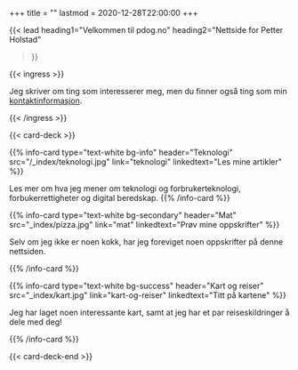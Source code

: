 +++
title = ""
lastmod = 2020-12-28T22:00:00
+++

<!-- markdownlint-disable MD033 -->

{{< lead
  heading1="Velkommen til pdog.no"
  heading2="Nettside for Petter Holstad"
  >}}

{{< ingress >}}

Jeg skriver om ting som interesserer meg, men du finner også ting som min
<a href="kontaktinfo">kontaktinformasjon</a>.

{{< /ingress >}}

{{< card-deck >}}

{{% info-card
 type="text-white bg-info"
 header="Teknologi"
 src="/_index/teknologi.jpg"
 link="teknologi"
 linkedtext="Les mine artikler"
 %}}

Les mer om hva jeg mener om
teknologi og forbrukerteknologi, forbukerrettigheter og digital beredskap.
{{% /info-card %}}

{{% info-card
 type="text-white bg-secondary"
 header="Mat"
 src="_index/pizza.jpg"
 link="mat"
 linkedtext="Prøv mine oppskrifter"
 %}}

Selv om jeg ikke er noen kokk, har jeg foreviget noen oppskrifter
på denne nettsiden.

{{% /info-card %}}

{{% info-card
 type="text-white bg-success"
 header="Kart og reiser"
 src="_index/kart.jpg"
 link="kart-og-reiser"
 linkedtext="Titt på kartene"
 %}}

Jeg har laget noen interessante kart, samt at jeg har et par reiseskildringer
å dele med deg!

{{% /info-card %}}

{{< card-deck-end >}}

